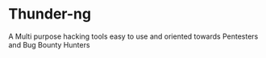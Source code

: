 # Thunder-ng
A Multi purpose hacking tools easy to use and oriented towards Pentesters and Bug Bounty Hunters
